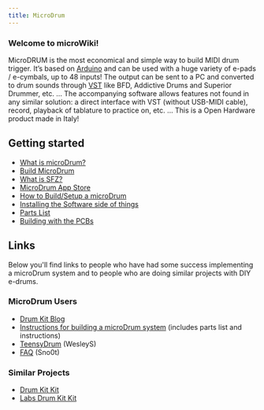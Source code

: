 ```yaml
---
title: MicroDrum
---
```

### Welcome to microWiki!

MicroDRUM is the most economical and simple way to build MIDI drum trigger.
It’s based on [Arduino](https://en.wikipedia.org/wiki/Arduino) and can be used
with a huge variety of e-pads / e-cymbals, up to 48 inputs!
The output can be sent to a PC and converted to drum sounds through [VST](https://en.wikipedia.org/wiki/Virtual_Studio_Technology)
like BFD, Addictive Drums and Superior Drummer, etc. …
The accompanying software allows features not found in any similar solution:
a direct interface with VST (without USB-MIDI cable), record, playback of
tablature to practice on, etc. … This is a Open Hardware product made in Italy!

## Getting started

* [What is microDrum?](/microdrum/about/)
* [Build MicroDrum](/microdrum/build/)
* [What is SFZ?](/microdrum/sfz/)
* [MicroDrum App Store](/microdrum/appstore/)
* [How to Build/Setup a microDrum](/microdrum/setup/)
* [Installing the Software side of things](/microdrum/software/)
* [Parts List](/microdrum/parts/)
* [Building with the PCBs](/microdrum/pcb/)

## Links

Below you'll find links to people who have had some success implementing a
microDrum system and to people who are doing similar projects with DIY e-drums.

### MicroDrum Users

* [Drum Kit Blog](http://arduinodrumkit.wordpress.com/)
* [Instructions for building a microDrum system](http://microdrum.altervista.org/forum/viewtopic.php?f=18&t=215%7CWesley%27s) (includes parts list and instructions) 
* [TeensyDrum](teensy) (WesleyS)
* [FAQ](faq) (Sno0t)

### Similar Projects

* [Drum Kit Kit](https://www.makershed.com/products/drum-kit-kit)
* [Labs Drum Kit Kit](http://www.spikenzielabs.com/SpikenzieLabs/DrumKitKit.html)
